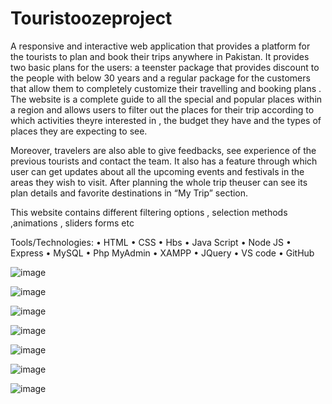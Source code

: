 # Touristoozeproject

A responsive and interactive web application that provides a platform for the tourists to plan and book their trips anywhere in Pakistan. It provides two basic plans for the users: a teenster package that provides discount to the people with below 30 years and a regular package for the customers that allow them to completely customize their travelling and booking plans . The website is a complete guide to all the special and popular places within a region and allows users to filter out the places for their trip according to which activities theyre interested in , the budget they have and the types of places they are expecting to see. 

Moreover, travelers are also able to give feedbacks, see experience of the previous tourists and contact the team. It also has a feature through which user can get updates about all the upcoming events and festivals in the areas they wish to visit. After planning the whole trip theuser can see its plan details and favorite destinations in “My Trip” section.

This website contains different filtering options , selection methods ,animations , sliders forms etc

Tools/Technologies:
• HTML
• CSS
• Hbs
• Java Script
• Node JS
• Express
• MySQL
• Php MyAdmin
• XAMPP
• JQuery
• VS code
• GitHub


![image](https://user-images.githubusercontent.com/59261973/155735650-303ee8c1-a711-449c-a3c4-1b9bd5e848a6.png)

![image](https://user-images.githubusercontent.com/59261973/155735686-dd8e9bb6-f45c-43a1-a535-971dedf03d11.png)

![image](https://user-images.githubusercontent.com/59261973/155735729-8d35c0fe-d79a-4f55-9086-49acad5ba379.png)

![image](https://user-images.githubusercontent.com/59261973/155735773-186ae8aa-255f-4dca-99fc-ef2256f37de3.png)

![image](https://user-images.githubusercontent.com/59261973/155735973-23ff1cea-1604-403b-90c2-ce97ab5894ab.png)

![image](https://user-images.githubusercontent.com/59261973/155736075-dfbbcf73-d670-4f3f-b179-bb6642928d0f.png)

![image](https://user-images.githubusercontent.com/59261973/155736771-6971cc69-ade6-44cb-817d-ef9be8caaf3c.png)

